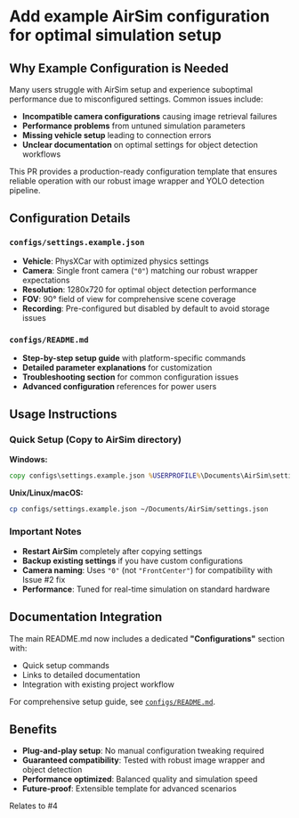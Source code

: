 # Add example AirSim configuration for optimal simulation setup

## Why Example Configuration is Needed

Many users struggle with AirSim setup and experience suboptimal performance due to misconfigured settings. Common issues include:

- **Incompatible camera configurations** causing image retrieval failures
- **Performance problems** from untuned simulation parameters
- **Missing vehicle setup** leading to connection errors
- **Unclear documentation** on optimal settings for object detection workflows

This PR provides a production-ready configuration template that ensures reliable operation with our robust image wrapper and YOLO detection pipeline.

## Configuration Details

### `configs/settings.example.json`
- **Vehicle**: PhysXCar with optimized physics settings
- **Camera**: Single front camera (`"0"`) matching our robust wrapper expectations
- **Resolution**: 1280x720 for optimal object detection performance
- **FOV**: 90° field of view for comprehensive scene coverage
- **Recording**: Pre-configured but disabled by default to avoid storage issues

### `configs/README.md`
- **Step-by-step setup guide** with platform-specific commands
- **Detailed parameter explanations** for customization
- **Troubleshooting section** for common configuration issues
- **Advanced configuration** references for power users

## Usage Instructions

### Quick Setup (Copy to AirSim directory)

**Windows:**
```cmd
copy configs\settings.example.json %USERPROFILE%\Documents\AirSim\settings.json
```

**Unix/Linux/macOS:**
```bash
cp configs/settings.example.json ~/Documents/AirSim/settings.json
```

### Important Notes
- **Restart AirSim** completely after copying settings
- **Backup existing settings** if you have custom configurations
- **Camera naming**: Uses `"0"` (not `"FrontCenter"`) for compatibility with Issue #2 fix
- **Performance**: Tuned for real-time simulation on standard hardware

## Documentation Integration

The main README.md now includes a dedicated **"Configurations"** section with:
- Quick setup commands
- Links to detailed documentation
- Integration with existing project workflow

For comprehensive setup guide, see [`configs/README.md`](configs/README.md).

## Benefits

- **Plug-and-play setup**: No manual configuration tweaking required
- **Guaranteed compatibility**: Tested with robust image wrapper and object detection
- **Performance optimized**: Balanced quality and simulation speed
- **Future-proof**: Extensible template for advanced scenarios

Relates to #4
